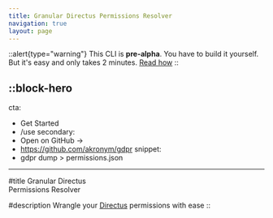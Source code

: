 ```yaml
---
title: Granular Directus Permissions Resolver
navigation: true
layout: page
---
```


::alert{type="warning"}
This CLI is **pre-alpha**. You have to build it yourself. But it's easy and only takes 2 minutes. [Read how](/build)
::


::block-hero
---
cta:
  - Get Started
  - /use
secondary:
  - Open on GitHub →
  - https://github.com/akronym/gdpr
snippet:
- gdpr dump > permissions.json
---

#title
Granular Directus<br/> Permissions Resolver

#description
Wrangle your [Directus](https://directus.io) permissions with ease
::
